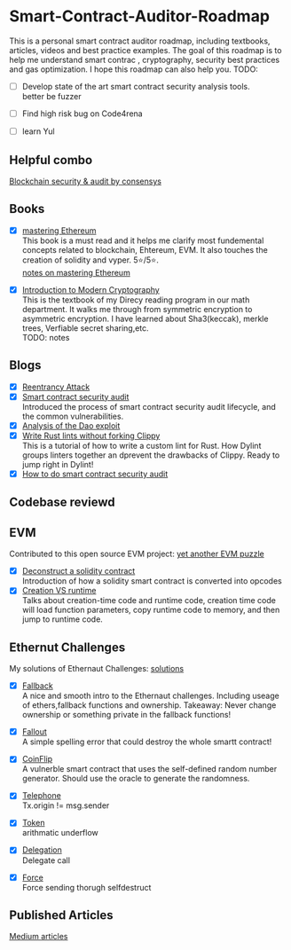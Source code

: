 # Smart-Contract-Auditor-Roadmap
This is a personal smart contract auditor roadmap, including textbooks, articles, videos and best practice examples. The goal of this roadmap is to help me understand smart contrac , cryptography, security best practices and gas optimization. I hope this roadmap can also help you.
TODO:<br>
- [ ] Develop state of the art smart contract security analysis tools.<br> better be fuzzer 
- [ ] Find high risk bug on Code4rena
- [ ] learn Yul


## Helpful combo 
[Blockchain security & audit by consensys](https://consensys.net/diligence/)
## Books
- [x] [mastering Ethereum](https://github.com/ethereumbook/ethereumbook)
<br>This book is a must read and it helps me clarify most fundemental concepts related to blockchain, Ehtereum, EVM. It also touches the creation of solidity and vyper. 5:star:/5:star:. <br>
[notes on mastering Ethereum](https://adhesive-cowl-245.notion.site/Mastering-Ethereum-Building-Smart-Contracts-and-Dapps-373249b998a94b71bb6c8dd87a255a6c)

- [x] [Introduction to Modern Cryptography](http://staff.ustc.edu.cn/~mfy/moderncrypto/reading%20materials/Introduction_to_Modern_Cryptography.pdf) <br> This is the textbook of my Direcy reading program in our math department. It walks me through from symmetric encryption to asymmetric encryption. I have learned about Sha3(keccak), merkle trees, Verfiable secret sharing,etc. <br> TODO: notes
## Blogs
- [x] [Reentrancy Attack](https://gus-tavo-guim.medium.com/reentrancy-attack-on-smart-contracts-how-to-identify-the-exploitable-and-an-example-of-an-attack-4470a2d8dfe4)
- [x] [Smart contract security audit](https://www.blockchain-council.org/blog/smart-contract-security-audit) <br> Introduced the process of smart contract security audit lifecycle, and the common vulnerabilities. <br>
- [x] [Analysis of the Dao exploit](https://hackingdistributed.com/2016/06/18/analysis-of-the-dao-exploit/)
- [x] [Write Rust lints without forking Clippy](https://www.trailofbits.com/post/write-rust-lints-without-forking-clippy) <br> This is a tutorial of how to write a custom lint for Rust. How Dylint groups linters together an dprevent the drawbacks of Clippy. Ready to jump right in Dylint! <br>
- [x] [How to do smart contract security audit](https://blaize.tech/article-type/how-to-conduct-a-smart-contract-security-audit-of-your-project-and-why-this-is-important/)

## Codebase reviewd


## EVM
Contributed to this open source EVM project: [yet another EVM puzzle](https://github.com/mattaereal/yet-another-evm-puzzle/tree/main/puzzles)
- [x] [Deconstruct a solidity contract](https://blog.openzeppelin.com/deconstructing-a-solidity-contract-part-i-introduction-832efd2d7737/)<br>Introduction of how a solidity smart contract is converted into opcodes
- [x] [Creation VS runtime](https://blog.openzeppelin.com/deconstructing-a-solidity-contract-part-ii-creation-vs-runtime-6b9d60ecb44c/)<br> Talks about creation-time code and runtime code, creation time code will load function parameters, copy runtime code to memory, and then jump to runtime code.
## Ethernut Challenges 
My solutions of Ethernaut Challenges: [solutions](https://github.com/EnbangWu/CTF-solutions/tree/main/Ethernaut)
- [x] [Fallback](https://ethernaut.openzeppelin.com/level/0x9CB391dbcD447E645D6Cb55dE6ca23164130D008) <br> A nice and smooth intro to the Ethernaut challenges. Including useage of ethers,fallback functions and ownership. Takeaway: Never change ownership or something private in the fallback functions!
- [x] [Fallout](https://ethernaut.openzeppelin.com/level/0x5732B2F88cbd19B6f01E3a96e9f0D90B917281E5) <br>A simple spelling error that could destroy the whole smartt contract! 
- [x] [CoinFlip](https://ethernaut.openzeppelin.com/level/0x4dF32584890A0026e56f7535d0f2C6486753624f)<br> A vulnerble smart contract that uses the self-defined random number generator. Should use the oracle to generate the randomness.
- [x] [Telephone](https://ethernaut.openzeppelin.com/level/0x1ca9f1c518ec5681C2B7F97c7385C0164c3A22Fe)<br> Tx.origin != msg.sender
- [x] [Token](https://ethernaut.openzeppelin.com/level/0x1ca9f1c518ec5681C2B7F97c7385C0164c3A22Fe)<br> arithmatic underflow
- [x] [Delegation](https://ethernaut.openzeppelin.com/level/0x1ca9f1c518ec5681C2B7F97c7385C0164c3A22Fe)<br> Delegate call
- [x] [Force](https://ethernaut.openzeppelin.com/level/0x1ca9f1c518ec5681C2B7F97c7385C0164c3A22Fe)<br> Force sending thorugh selfdestruct
  

## Published Articles
[Medium articles ](https://medium.com/@0xNorman)